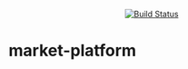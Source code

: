 <p align="center">
    <a href="https://travis-ci.com/MagnificentUrukHai/market-platform">
        <img src="https://travis-ci.com/MagnificentUrukHai/market-platform.svg?token=R1pUjKq8KA37bqVRk6VH&branch=master"
             alt="Build Status">
    </a>
</p>

# market-platform
